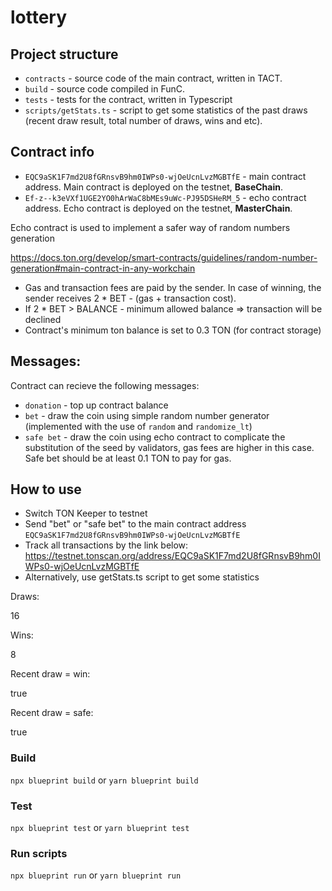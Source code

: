 # lottery


## Project structure

-   `contracts` - source code of the main contract, written in TACT.
-   `build` - source code compiled in FunC.
-   `tests` - tests for the contract, written in Typescript
-   `scripts/getStats.ts` - script to get some statistics of the past draws (recent draw result, total number of draws, wins and etc).

## Contract info

- `EQC9aSK1F7md2U8fGRnsvB9hm0IWPs0-wjOeUcnLvzMGBTfE` - main contract address. Main contract is deployed on the testnet, **BaseChain**.
- `Ef-z--k3eVXf1UGE2YO0hArWaC8bMEs9uWc-PJ95DSHeRM_5` - echo contract address. Echo contract is deployed on the testnet, **MasterChain**.

Echo contract is used to implement a safer way of random numbers generation 

https://docs.ton.org/develop/smart-contracts/guidelines/random-number-generation#main-contract-in-any-workchain

- Gas and transaction fees are paid by the sender. In case of winning, the sender receives 2 * BET - (gas + transaction cost).
- If 2 * BET > BALANCE - minimum allowed balance => transaction will be declined
- Contract's minimum ton balance is set to 0.3 TON (for contract storage)

## Messages:
Contract can recieve the following messages:
-   `donation` - top up contract balance 
-   `bet` - draw the coin using simple random number generator (implemented with the use of `random` and `randomize_lt`) 
-   `safe bet` - draw the coin using echo contract to complicate the substitution of the seed by validators, gas fees are higher in this case. Safe bet should be at least 0.1 TON to pay for gas.

## How to use

- Switch TON Keeper to testnet
- Send "bet" or "safe bet" to the main contract address `EQC9aSK1F7md2U8fGRnsvB9hm0IWPs0-wjOeUcnLvzMGBTfE`
- Track all transactions by the link below: 
https://testnet.tonscan.org/address/EQC9aSK1F7md2U8fGRnsvB9hm0IWPs0-wjOeUcnLvzMGBTfE
- Alternatively, use getStats.ts script to get some statistics

Draws:

16

Wins:

8

Recent draw = win:

true

Recent draw = safe:

true

### Build

`npx blueprint build` or `yarn blueprint build`

### Test

`npx blueprint test` or `yarn blueprint test`

### Run scripts

`npx blueprint run` or `yarn blueprint run`

